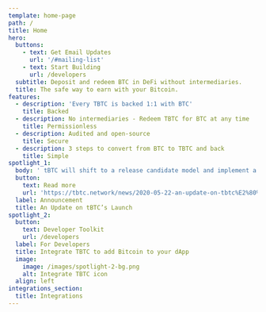 ```yaml
---
template: home-page
path: /
title: Home
hero:
  buttons:
    - text: Get Email Updates
      url: '/#mailing-list'
    - text: Start Building
      url: /developers
  subtitle: Deposit and redeem BTC in DeFi without intermediaries.
  title: The safe way to earn with your Bitcoin.
features:
  - description: 'Every TBTC is backed 1:1 with BTC'
    title: Backed
  - description: No intermediaries - Redeem TBTC for BTC at any time
    title: Permissionless
  - description: Audited and open-source
    title: Secure
  - description: 3 steps to convert from BTC to TBTC and back
    title: Simple
spotlight_1:
  body: ' tBTC will shift to a release candidate model and implement a graduated supply cap. Expanded security measures include further audits and a 10x bug bounty.'
  button:
    text: Read more
    url: 'https://tbtc.network/news/2020-05-22-an-update-on-tbtc%E2%80%99s-launch/'
  label: Announcement
  title: An Update on tBTC’s Launch
spotlight_2:
  button:
    text: Developer Toolkit
    url: /developers
  label: For Developers
  title: Integrate TBTC to add Bitcoin to your dApp
  image:
    image: /images/spotlight-2-bg.png
    alt: Integrate TBTC icon
  align: left
integrations_section:
  title: Integrations
---
```


